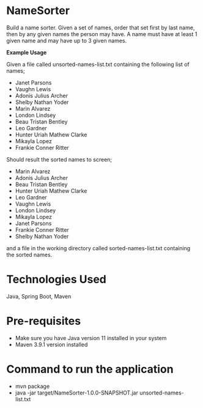 # NameSorter
 
Build a name sorter. Given a set of names, order that set first by last name, then by any given names the person may have. A name must have at least 1 given name and may have up to 3 given names.

**Example Usage**

Given a file called unsorted-names-list.txt containing the following list of names;

- Janet Parsons
- Vaughn Lewis
- Adonis Julius Archer
- Shelby Nathan Yoder
- Marin Alvarez
- London Lindsey
- Beau Tristan Bentley
- Leo Gardner
- Hunter Uriah Mathew Clarke
- Mikayla Lopez
- Frankie Conner Ritter

Should result the sorted names to screen;
- Marin Alvarez
- Adonis Julius Archer
- Beau Tristan Bentley
- Hunter Uriah Mathew Clarke
- Leo Gardner
- Vaughn Lewis
- London Lindsey
- Mikayla Lopez
- Janet Parsons
- Frankie Conner Ritter
- Shelby Nathan Yoder

and a file in the working directory called sorted-names-list.txt containing the sorted names.

# Technologies Used
Java, Spring Boot, Maven

# Pre-requisites
- Make sure you have Java version 11 installed in your system
- Maven 3.9.1 version installed

# Command to run the application
- mvn package
- java -jar target/NameSorter-1.0.0-SNAPSHOT.jar unsorted-names-list.txt
